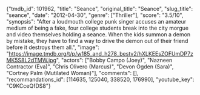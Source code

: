 {"tmdb_id": 101962, "title": "Seance", "original_title": "Seance", "slug_title": "seance", "date": "2012-04-30", "genre": ["Thriller"], "score": "3.5/10", "synopsis": "After a loudmouth college punk singer accuses an amateur medium of being a fake, four college students break into the city morgue and video themselves holding a seance. When the kids summon a demon by mistake, they have to find a way to drive the demon out of their friend before it destroys them all.", "image": "https://image.tmdb.org/t/p/w185_and_h278_bestv2/hXLKEEsZOFUmDP7zMK5S8L2dTMW.jpg", "actors": ["Bobby Campo (Joey)", "Nazneen Contractor (Eva)", "Chris Olivero (Marcus)", "Devon Ogden (Sara)", "Cortney Palm (Mutilated Woman)"], "comments": [], "recommandations_id": [114635, 125040, 338520, 176990], "youtube_key": "C9KCceQfDS8"}